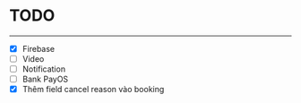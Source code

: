 # TODO

---

- [x] Firebase
- [ ] Video
- [ ] Notification
- [ ] Bank PayOS
- [x] Thêm field cancel reason vào booking